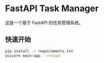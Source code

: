 # FastAPI Task Manager

这是一个基于 FastAPI 的任务管理系统。

## 快速开始

```bash
pip install -r requirements.txt
uvicorn main:app --reload
